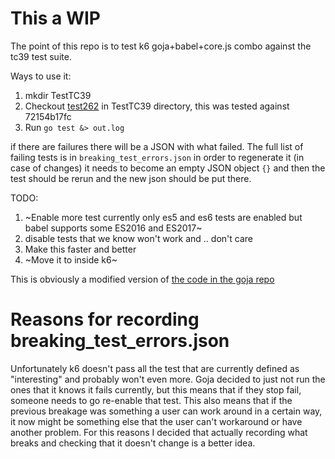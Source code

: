 # This a WIP 
The point of this repo is to test k6 goja+babel+core.js combo against the tc39 test suite.

Ways to use it:
1. mkdir TestTC39
2. Checkout [test262](https://github.com/tc39/test262) in TestTC39 directory, this was tested
   against 72154b17fc
3. Run `go test &> out.log`

if there are failures there will be a JSON with what failed. 
The full list of failing tests is in `breaking_test_errors.json` in order to regenerate it (in case
of changes) it needs to become an empty JSON object `{}` and then the test should be rerun and the
new json should be put there.

TODO:
1. ~Enable more test currently only es5 and es6 tests are enabled but babel supports some ES2016 and
   ES2017~ 
2. disable tests that we know won't work and .. don't care
3. Make this faster and better 
4. ~Move it to inside k6~


This is obviously a modified version of [the code in the goja
repo](https://github.com/dop251/goja/blob/master/tc39_test.go)


# Reasons for recording breaking_test_errors.json

Unfortunately k6 doesn't pass all the test that are currently defined as "interesting" and probably
won't even more. Goja decided to just not run the ones that it knows it fails currently, but this
means that if they stop fail, someone needs to go re-enable that test. This also means that if the
previous breakage was something a user can work around in a certain way, it now might be something
else that the user can't workaround or have another problem. For this reasons I decided that
actually recording what breaks and checking that it doesn't change is a better idea.
